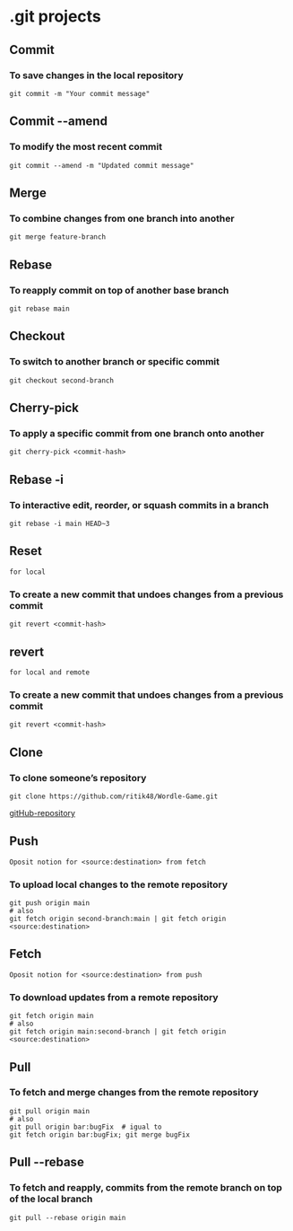 # .git projects

## Commit
### To save changes in the local repository
````
git commit -m "Your commit message"
````
## Commit --amend
### To modify the most recent commit
````
git commit --amend -m "Updated commit message"
````
## Merge
### To combine changes from one branch into another
```` 
git merge feature-branch
````
## Rebase
### To reapply commit on top of another base branch
````
git rebase main
````
## Checkout
### To switch to another branch or specific commit
````
git checkout second-branch
````
## Cherry-pick
### To apply a specific commit from one branch onto another
````
git cherry-pick <commit-hash>
````
## Rebase -i
### To interactive edit, reorder, or squash commits in a branch
````
git rebase -i main HEAD~3
````
## Reset 
``for local``
### To create a new commit that undoes changes from a previous commit
````
git revert <commit-hash>
````
## revert
``for local and remote ``
### To create a new commit that undoes changes from a previous commit
````
git revert <commit-hash>
````
## Clone
### To clone someone’s repository
````
git clone https://github.com/ritik48/Wordle-Game.git
````
[gitHub-repository](https://github.com/ritik48/Wordle-Game)
## Push
``Oposit notion for <source:destination> from fetch``
### To upload local changes to the remote repository
````
git push origin main
# also
git fetch origin second-branch:main | git fetch origin <source:destination>
````
## Fetch
``Oposit notion for <source:destination> from push``
### To download updates from a remote repository 
````
git fetch origin main
# also
git fetch origin main:second-branch | git fetch origin <source:destination> 
````
## Pull
### To fetch and merge changes from the remote repository
```
git pull origin main
# also
git pull origin bar:bugFix  # igual to
git fetch origin bar:bugFix; git merge bugFix
```
## Pull --rebase
### To fetch and reapply, commits from the remote branch on top of the local branch
````
git pull --rebase origin main
````
